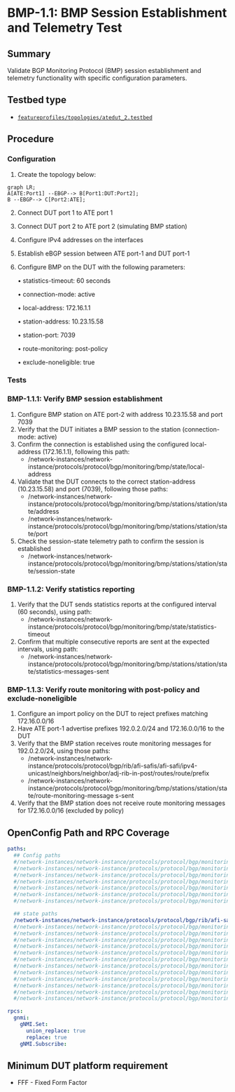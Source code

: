 # BMP-1.1: BMP Session Establishment and Telemetry Test

## Summary

Validate BGP Monitoring Protocol (BMP) session establishment and telemetry functionality with specific configuration parameters.

## Testbed type

*  [`featureprofiles/topologies/atedut_2.testbed`](https://github.com/openconfig/featureprofiles/blob/main/topologies/atedut_2.testbed)

## Procedure 

### Configuration

1)  Create the topology below:


```mermaid
graph LR; 
A[ATE:Port1] --EBGP--> B[Port1:DUT:Port2];
B --EBGP--> C[Port2:ATE];
```


2) Connect DUT port 1 to ATE port 1
3) Connect DUT port 2 to ATE port 2 (simulating BMP station)
4) Configure IPv4 addresses on the interfaces
5) Establish eBGP session between ATE port-1 and DUT port-1
6) Configure BMP on the DUT with the following parameters:

    • statistics-timeout: 60 seconds

    • connection-mode: active

    • local-address: 172.16.1.1

    • station-address: 10.23.15.58

    • station-port: 7039

    • route-monitoring: post-policy

    • exclude-noneligible: true

### Tests

### BMP-1.1.1: Verify BMP session establishment

1)  Configure BMP station on ATE port-2 with address 10.23.15.58 and port 7039
2)  Verify that the DUT initiates a BMP session to the station (connection-mode: active)
3)  Confirm the connection is established using the configured local-address (172.16.1.1), following this path:
    *  /network-instances/network-instance/protocols/protocol/bgp/monitoring/bmp/state/local-address
4)  Validate that the DUT connects to the correct station-address (10.23.15.58) and port (7039), following those paths:
    * /network-instances/network-instance/protocols/protocol/bgp/monitoring/bmp/stations/station/state/address
    * /network-instances/network-instance/protocols/protocol/bgp/monitoring/bmp/stations/station/state/port
5)  Check the session-state telemetry path to confirm the session is established
    * /network-instances/network-instance/protocols/protocol/bgp/monitoring/bmp/stations/station/state/session-state


### BMP-1.1.2: Verify statistics reporting

1)  Verify that the DUT sends statistics reports at the configured interval (60 seconds), using path:
    *   /network-instances/network-instance/protocols/protocol/bgp/monitoring/bmp/state/statistics-timeout
2)  Confirm that multiple consecutive reports are sent at the expected intervals, using path:
    *   /network-instances/network-instance/protocols/protocol/bgp/monitoring/bmp/stations/station/state/statistics-messages-sent

### BMP-1.1.3: Verify route monitoring with post-policy and exclude-noneligible

1)  Configure an import policy on the DUT to reject prefixes matching 172.16.0.0/16
2)  Have ATE port-1 advertise prefixes 192.0.2.0/24 and 172.16.0.0/16 to the DUT
3)  Verify that the BMP station receives route monitoring messages for 192.0.2.0/24, using those paths:
    *   /network-instances/network-instance/protocols/protocol/bgp/rib/afi-safis/afi-safi/ipv4-unicast/neighbors/neighbor/adj-rib-in-post/routes/route/prefix
    *   /network-instances/network-instance/protocols/protocol/bgp/monitoring/bmp/stations/station/state/route-monitoring-message
s-sent
4)  Verify that the BMP station does not receive route monitoring messages for 172.16.0.0/16 (excluded by policy)

## OpenConfig Path and RPC Coverage

```yaml
paths:
  ## Config paths
  #/network-instances/network-instance/protocols/protocol/bgp/monitoring/bmp/config/statistics-timeout: # TODO: new OC leaf to be added
  #/network-instances/network-instance/protocols/protocol/bgp/monitoring/bmp/config/connection-mode: # TODO: new OC leaf to be added
  #/network-instances/network-instance/protocols/protocol/bgp/monitoring/bmp/config/local-address: # TODO: new OC leaf to be added
  #/network-instances/network-instance/protocols/protocol/bgp/monitoring/bmp/stations/station/config/address: # TODO: new OC leaf to be added
  #/network-instances/network-instance/protocols/protocol/bgp/monitoring/bmp/stations/station/config/port: # TODO: new OC leaf to be added
  #/network-instances/network-instance/protocols/protocol/bgp/monitoring/bmp/stations/station/config/route-monitoring-policy: # TODO: new OC leaf to be added
  #/network-instances/network-instance/protocols/protocol/bgp/monitoring/bmp/stations/station/config/exclude-noneligible: # TODO: new OC leaf to be added

  ## state paths
  /network-instances/network-instance/protocols/protocol/bgp/rib/afi-safis/afi-safi/ipv4-unicast/neighbors/neighbor/adj-rib-in-post/routes/route/prefix:
  #/network-instances/network-instance/protocols/protocol/bgp/monitoring/bmp/state/statistics-timeout: # TODO: new OC leaf to be added
  #/network-instances/network-instance/protocols/protocol/bgp/monitoring/bmp/state/connection-mode: # TODO: new OC leaf to be added
  #/network-instances/network-instance/protocols/protocol/bgp/monitoring/bmp/state/local-address: # TODO: new OC leaf to be added
  #/network-instances/network-instance/protocols/protocol/bgp/monitoring/bmp/stations/station/state/address: # TODO: new OC leaf to be added
  #/network-instances/network-instance/protocols/protocol/bgp/monitoring/bmp/stations/station/state/port: # TODO: new OC leaf to be added
  #/network-instances/network-instance/protocols/protocol/bgp/monitoring/bmp/stations/station/state/route-monitoring-policy: # TODO: new OC leaf to be added
  #/network-instances/network-instance/protocols/protocol/bgp/monitoring/bmp/stations/station/state/exclude-noneligible: # TODO: new OC leaf to be added
  #/network-instances/network-instance/protocols/protocol/bgp/monitoring/bmp/stations/station/state/session-state: # TODO: new OC leaf to be added
  #/network-instances/network-instance/protocols/protocol/bgp/monitoring/bmp/stations/station/state/messages-sent: # TODO: new OC leaf to be added
  #/network-instances/network-instance/protocols/protocol/bgp/monitoring/bmp/stations/station/state/statistics-messages-sent: # TODO: new OC leaf to be added
  #/network-instances/network-instance/protocols/protocol/bgp/monitoring/bmp/stations/station/state/statistics-messages-sent:  # TODO: new OC leaf to be added
  #/network-instances/network-instance/protocols/protocol/bgp/monitoring/bmp/stations/station/state/route-monitoring-messages-sent:  # TODO: new OC leaf to be added

rpcs:
  gnmi:
    gNMI.Set:
      union_replace: true
      replace: true
    gNMI.Subscribe:
```

## Minimum DUT platform requirement

*   FFF - Fixed Form Factor